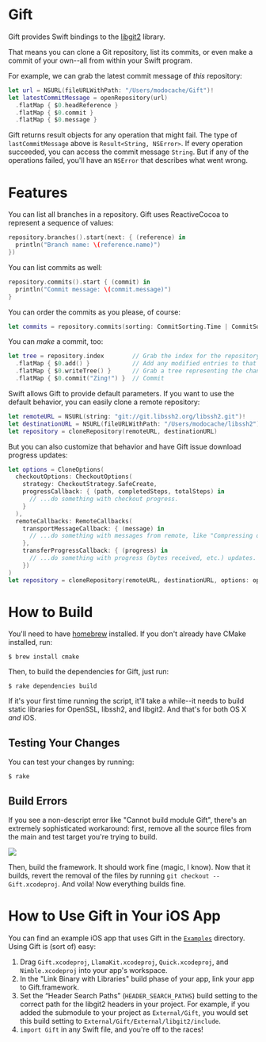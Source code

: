# Gift

Gift provides Swift bindings to the
[libgit2](https://github.com/libgit2/libgit2) library.

That means you can clone a Git repository, list its commits,
or even make a commit of your own--all from within your Swift
program.

For example, we can grab the latest commit message of *this*
repository:

```swift
let url = NSURL(fileURLWithPath: "/Users/modocache/Gift")!
let latestCommitMessage = openRepository(url)
  .flatMap { $0.headReference }
  .flatMap { $0.commit }
  .flatMap { $0.message }
```

Gift returns result objects for any operation that might fail. The type
of `lastCommitMessage` above is `Result<String, NSError>`. If every
operation succeeded, you can access the commit message `String`. But if
any of the operations failed, you'll have an `NSError` that describes
what went wrong.

# Features

You can list all branches in a repository. Gift uses ReactiveCocoa to
represent a sequence of values:

```swift
repository.branches().start(next: { (reference) in
  println("Branch name: \(reference.name)")
})
```

You can list commits as well:

```swift
repository.commits().start { (commit) in
  println("Commit message: \(commit.message)")
}
```

You can order the commits as you please, of course:

```swift
let commits = repository.commits(sorting: CommitSorting.Time | CommitSorting.Reverse)
```

You can *make* a commit, too:

```swift
let tree = repository.index        // Grab the index for the repository
  .flatMap { $0.add() }            // Add any modified entries to that index
  .flatMap { $0.writeTree() }      // Grab a tree representing the changeset
  .flatMap { $0.commit("Zing!") }  // Commit
```

Swift allows Gift to provide default parameters. If you want to use the
default behavior, you can easily clone a remote repository:

```swift
let remoteURL = NSURL(string: "git://git.libssh2.org/libssh2.git")!
let destinationURL = NSURL(fileURLWithPath: "/Users/modocache/libssh2")!
let repository = cloneRepository(remoteURL, destinationURL)
```

But you can also customize that behavior and have Gift issue download
progress updates:

```swift
let options = CloneOptions(
  checkoutOptions: CheckoutOptions(
    strategy: CheckoutStrategy.SafeCreate,
    progressCallback: { (path, completedSteps, totalSteps) in
      // ...do something with checkout progress.
    }
  ),
  remoteCallbacks: RemoteCallbacks(
    transportMessageCallback: { (message) in
      // ...do something with messages from remote, like "Compressing objects: 1% (47/4619)"
    },
    transferProgressCallback: { (progress) in
      // ...do something with progress (bytes received, etc.) updates.
    })
)
let repository = cloneRepository(remoteURL, destinationURL, options: options)
```

# How to Build

You'll need to have [homebrew](https://github.com/Homebrew/homebrew/)
installed. If you don't already have CMake installed, run:

```
$ brew install cmake
```

Then, to build the dependencies for Gift, just run:

```
$ rake dependencies build
```

If it's your first time running the script, it'll take a while--it
needs to build static libraries for OpenSSL, libssh2, and libgit2.
And that's for both OS X _and_ iOS.

## Testing Your Changes

You can test your changes by running:

```
$ rake
```

## Build Errors

If you see a non-descript error like "Cannot build module Gift", there's
an extremely sophisticated workaround: first, remove all the source files from
the main and test target you're trying to build.

![](https://s3.amazonaws.com/f.cl.ly/items/0M0V1y07081s2W34412w/Screen%20Shot%202015-01-22%20at%2010.09.29%20PM.png)

Then, build the framework. It should work fine (magic, I know). Now that
it builds, revert the removal of the files by running
`git checkout -- Gift.xcodeproj`. And voila! Now everything builds fine.

# How to Use Gift in Your iOS App

You can find an example iOS app that uses Gift in the
[`Examples`](https://github.com/Quick/Quick/tree/master/Examples) directory. Using Gift
is (sort of) easy:

1. Drag `Gift.xcodeproj`, `LlamaKit.xcodeproj`, `Quick.xcodeproj`, and
   `Nimble.xcodeproj` into your app's workspace.
2. In the "Link Binary with Libraries" build phase of your app, link
   your app to Gift.framework.
3. Set the “Header Search Paths” (`HEADER_SEARCH_PATHS`) build setting to
   the correct path for the libgit2 headers in your project. For
   example, if you added the submodule to your project as
   `External/Gift`, you would set this build setting to
   `External/Gift/External/libgit2/include`.
4. `import Gift` in any Swift file, and you're off to the races!

